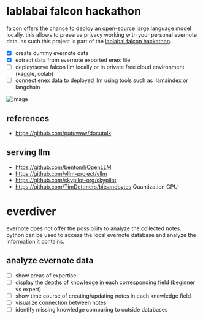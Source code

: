 # lablabai falcon hackathon

falcon offers the chance to deploy an open-source large language model locally. this allows to preserve privacy working with your personal evernote data. as such this project is part of the [lablabai falcon hackathon](https://lablab.ai/event/falcon-llms-24-hours-hackathon/fritzlabs).

- [X] create dummy evernote data
- [X] extract data from evernote exported enex file
- [ ] deploy/serve falcon llm locally or in private free cloud environment (kaggle, colab)
- [ ] connect enex data to deployed llm using tools such as llamaindex or langchain

![image](https://github.com/bsenst/everdiver/assets/8211411/4738a376-16fb-43a6-90b8-5f487db92e23)

## references

* https://github.com/putuwaw/docutalk

## serving llm

* https://github.com/bentoml/OpenLLM
* https://github.com/vllm-project/vllm
* https://github.com/skypilot-org/skypilot
* https://github.com/TimDettmers/bitsandbytes Quantization GPU

# everdiver

evernote does not offer the possibility to analyze the collected notes. python can be used to access the local evernote database and analyze the information it contains.

## analyze evernote data
- [ ] show areas of expertise
- [ ] display the depths of knowledge in each corresponding field (beginner vs expert)
- [ ] show time course of creating/updating notes in each knowledge field
- [ ] visualize connection between notes
- [ ] identify missing knowledge comparing to outside databases
